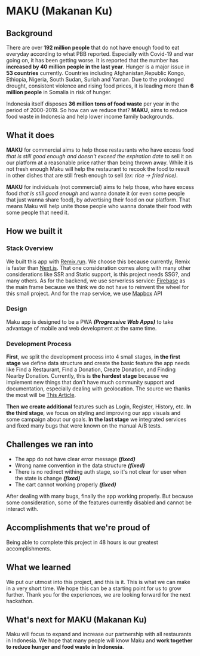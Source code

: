 # MAKU (Makanan Ku)

## Background
There are over **192 million people** that do not have enough food to eat everyday according to what PBB reported. Especially with Covid-19 and war going on, it has been getting worse. It is reported that the number has **increased by 40 million people in the last year**. Hunger is a major issue in **53 countries** currently. Countries including Afghanistan,Republic Kongo, Ethiopia, Nigeria, South Sudan, Suriah and Yaman. Due to the prolonged drought, consistent violence and rising food prices, it is leading more than **6 million people** in Somalia in risk of hunger.

Indonesia itself disposes **36 million tons of food waste** per year in the period of 2000-2019. So how can we reduce that? **MAKU**, aims to reduce food waste in Indonesia and help lower income family backgrounds.

## What it does
**MAKU** for commercial aims to help those restaurants who have excess food _that is still good enough and doesn't exceed the expiration date_ to sell it on our platform at a reasonable price rather than being thrown away. While it is not fresh enough Maku will help the restaurant to recook the food to result in other dishes that are still fresh enough to sell _(ex: rice -> fried rice)_.

**MAKU** for individuals (not commercial) aims to help those, who have excess food _that is still good enough_ and wanna donate it (or even some people that just wanna share food), by advertising their food on our platform. That means Maku will help unite those people who wanna donate their food with some people that need it.

## How we built it

### Stack Overview
We built this app with [Remix.run](https://remix.run/). We choose this because currently, Remix is faster than [Next.js](https://nextjs.org/). That one consideration comes along with many other considerations like SSR and Static support, is this project needs SSG?, and many others. As for the backend, we use serverless service: [Firebase](https://firebase.google.com/) as the main frame because we think we do not have to reinvent the wheel for this small project. And for the map service, we use [Mapbox](https://www.mapbox.com/) API

### Design
Maku app is designed to be a PWA ***(Progressive Web Apps)*** to take advantage of mobile and web development at the same time.

### Development Process
**First**, we split the development process into 4 small stages, **in the first stage** we define data structure and create the basic feature the app needs like Find a Restaurant, Find a Donation, Create Donation, and Finding Nearby Donation. Currently, this is **the hardest stage** because we implement new things that don't have much community support and documentation, especially dealing with geolocation. The source we thanks the most will be [This Article](http://www.movable-type.co.uk/scripts/latlong.html). 

**Then we create additional** features such as Login, Register, History, etc. **In the third stage**, we focus on styling and improving our app visuals and some campaign about our goals. **In the last stage** we integrated services and fixed many bugs that were known on the manual A/B tests. 

## Challenges we ran into
- The app do not have clear error message ***(fixed)***
- Wrong name convention in the data structure ***(fixed)***
- There is no redirect withing auth stage, so it's not clear for user when the state is change ***(fixed)***
- The cart cannot working properly ***(fixed)***

After dealing with many bugs, finally the app working properly. But because some consideration, some of the features currently disabled and cannot be interact with.

## Accomplishments that we're proud of
Being able to complete this project in 48 hours is our greatest accomplishments.

## What we learned
We put our utmost into this project, and this is it. This is what we can make in a very short time. We hope this can be a starting point for us to grow further. Thank you for the experiences, we are looking forward for the next hackathon.

## What's next for MAKU (Makanan Ku)
Maku will focus to expand and increase our partnership with all restaurants in Indonesia. We hope that many people will know Maku and **work together to reduce hunger and food waste in Indonesia**.
